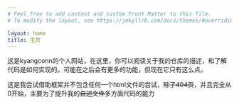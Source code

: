 ```yaml
---
# Feel free to add content and custom Front Matter to this file.
# To modify the layout, see https://jekyllrb.com/docs/themes/#overriding-theme-defaults

layout: home
title: 主页
---
```



这是kyangconn的个人网站，在这里，你可以阅读关于我的仓库的描述，和了解代码是如何实现的。可能在之后会有更多的功能，但现在它只有这么点。

这是我尝试借助框架并不包含任何一个html文件的尝试，~~除了404页~~，并且完全从0开始，主要为了提升我的~~自述文件~~多方面代码的能力


